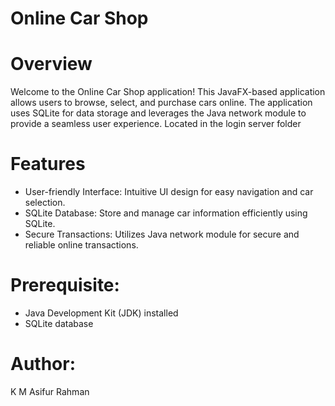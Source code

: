 # Online Car Shop
# Overview
Welcome to the Online Car Shop application! This JavaFX-based application allows users to browse, select, and purchase cars online. The application uses SQLite for data storage and leverages the Java network module to provide a seamless user experience.
Located in the login server folder
# Features
* User-friendly Interface: Intuitive UI design for easy navigation and car selection.
* SQLite Database: Store and manage car information efficiently using SQLite.
* Secure Transactions: Utilizes Java network module for secure and reliable online transactions.
# Prerequisite:
* Java Development Kit (JDK) installed
* SQLite database
# Author:
K M Asifur Rahman

